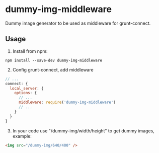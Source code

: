 # dummy-img-middleware
Dummy image generator to be used as middleware for grunt-connect.

## Usage
1. Install from npm:
```
npm install --save-dev dummy-img-middleware
```

2. Config grunt-connect, add middleware
```javascript
// ...
connect: {
  local_server: {
    options: {
      // ...
      middleware: require('dummy-img-middleware')
      // ...
    }
  }
}
```

3. In your code use "/dummy-img/width/height" to get dummy images, example:
```html
<img src="/dummy-img/640/400" />
```
